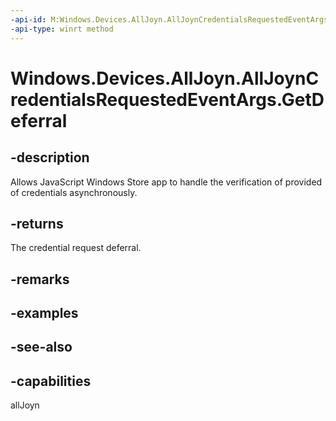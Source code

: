 ```yaml
---
-api-id: M:Windows.Devices.AllJoyn.AllJoynCredentialsRequestedEventArgs.GetDeferral
-api-type: winrt method
---
```


<!-- Method syntax
public Windows.Foundation.Deferral GetDeferral()
-->

# Windows.Devices.AllJoyn.AllJoynCredentialsRequestedEventArgs.GetDeferral

## -description
Allows JavaScript Windows Store app to handle the verification of provided of credentials asynchronously.

## -returns
The credential request deferral.

## -remarks

## -examples

## -see-also


## -capabilities
allJoyn